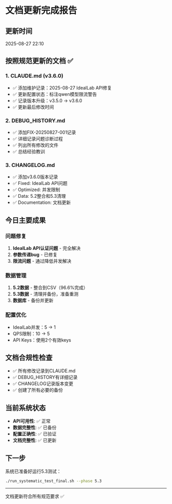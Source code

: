 # 文档更新完成报告

## 更新时间
2025-08-27 22:10

## 按照规范更新的文档 ✅

### 1. CLAUDE.md (v3.6.0)
- ✅ 添加维护记录：2025-08-27 IdealLab API修复
- ✅ 更新配置状态：标注qwen模型限流警告
- ✅ 记录版本升级：v3.5.0 → v3.6.0
- ✅ 更新最后修改时间

### 2. DEBUG_HISTORY.md
- ✅ 添加FIX-20250827-001记录
- ✅ 详细记录问题诊断过程
- ✅ 列出所有修改的文件
- ✅ 总结经验教训

### 3. CHANGELOG.md
- ✅ 添加v3.6.0版本记录
- ✅ Fixed: IdealLab API问题
- ✅ Optimized: 并发限制
- ✅ Data: 5.2整合和5.3清理
- ✅ Documentation: 文档更新

## 今日主要成果

### 问题修复
1. **IdealLab API认证问题** - 完全解决
2. **参数传递bug** - 已修复  
3. **限流问题** - 通过降低并发解决

### 数据管理
1. **5.2数据** - 整合到CSV（96.6%完成）
2. **5.3数据** - 清理并备份，准备重测
3. **数据库** - 备份并更新

### 配置优化
- IdealLab并发：5 → 1
- QPS限制：10 → 5
- API Keys：使用2个有效keys

## 文档合规性检查
- ✅ 所有修改记录到CLAUDE.md
- ✅ DEBUG_HISTORY有详细记录
- ✅ CHANGELOG记录版本变更
- ✅ 创建了所有必要的备份

## 当前系统状态
- **API可用性**: ✅ 正常
- **数据完整性**: ✅ 已备份
- **配置正确性**: ✅ 已验证
- **文档完整性**: ✅ 已更新

## 下一步
系统已准备好运行5.3测试：
```bash
./run_systematic_test_final.sh --phase 5.3
```

---
文档更新符合所有规范要求 ✅
